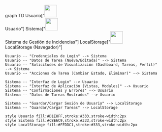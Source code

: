 graph TD
Usuario["<img src='https://img.icons8.com/ios-filled/50/000000/user.png' width='40' /> <br> Usuario"]
Sistema["<img src='https://img.icons8.com/fluency/48/000000/task.png' width='40' /> <br> Sistema de Gestión de Incidencias"]
LocalStorage["<img src='https://img.icons8.com/ios-filled/50/000000/database.png' width='40' /> <br> LocalStorage (Navegador)"]

    Usuario -- "Credenciales de Login" --> Sistema
    Usuario -- "Datos de Tarea (Nueva/Editada)" --> Sistema
    Usuario -- "Solicitudes de Visualización (Dashboard, Tareas, Perfil)" --> Sistema
    Usuario -- "Acciones de Tarea (Cambiar Estado, Eliminar)" --> Sistema

    Sistema -- "Interfaz de Login" --> Usuario
    Sistema -- "Interfaz de Aplicación (Vistas, Modales)" --> Usuario
    Sistema -- "Confirmaciones y Errores" --> Usuario
    Sistema -- "Datos de Tareas Mostrados" --> Usuario

    Sistema -- "Guardar/Cargar Sesión de Usuario" --> LocalStorage
    Sistema -- "Guardar/Cargar Tareas" --> LocalStorage

    style Usuario fill:#D1E8FF,stroke:#333,stroke-width:2px
    style Sistema fill:#C8E6C9,stroke:#333,stroke-width:2px
    style LocalStorage fill:#FFDDC1,stroke:#333,stroke-width:2px
